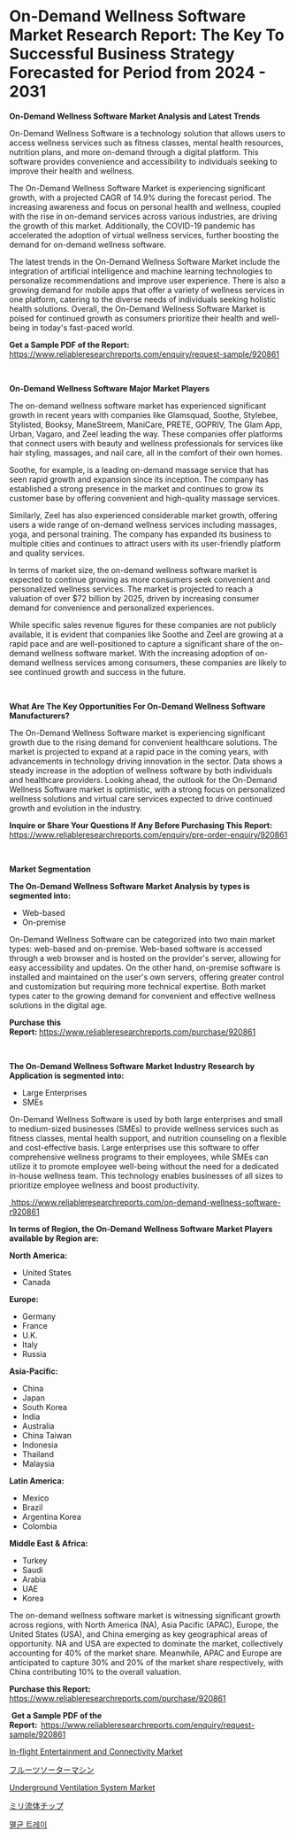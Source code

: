 <p><h1>On-Demand Wellness Software Market Research Report: The Key To Successful Business Strategy Forecasted for Period from 2024 - 2031</h1></p><p><strong>On-Demand Wellness Software Market Analysis and Latest Trends</strong></p>
<p><p>On-Demand Wellness Software is a technology solution that allows users to access wellness services such as fitness classes, mental health resources, nutrition plans, and more on-demand through a digital platform. This software provides convenience and accessibility to individuals seeking to improve their health and wellness.</p><p>The On-Demand Wellness Software Market is experiencing significant growth, with a projected CAGR of 14.9% during the forecast period. The increasing awareness and focus on personal health and wellness, coupled with the rise in on-demand services across various industries, are driving the growth of this market. Additionally, the COVID-19 pandemic has accelerated the adoption of virtual wellness services, further boosting the demand for on-demand wellness software.</p><p>The latest trends in the On-Demand Wellness Software Market include the integration of artificial intelligence and machine learning technologies to personalize recommendations and improve user experience. There is also a growing demand for mobile apps that offer a variety of wellness services in one platform, catering to the diverse needs of individuals seeking holistic health solutions. Overall, the On-Demand Wellness Software Market is poised for continued growth as consumers prioritize their health and well-being in today's fast-paced world.</p></p>
<p><strong>Get a Sample PDF of the Report:&nbsp;</strong> <a href="https://www.reliableresearchreports.com/enquiry/request-sample/920861">https://www.reliableresearchreports.com/enquiry/request-sample/920861</a></p>
<p>&nbsp;</p>
<p><strong>On-Demand Wellness Software Major Market Players</strong></p>
<p><p>The on-demand wellness software market has experienced significant growth in recent years with companies like Glamsquad, Soothe, Stylebee, Stylisted, Booksy, ManeStreem, ManiCare, PRETE, GOPRIV, The Glam App, Urban, Vagaro, and Zeel leading the way. These companies offer platforms that connect users with beauty and wellness professionals for services like hair styling, massages, and nail care, all in the comfort of their own homes.</p><p>Soothe, for example, is a leading on-demand massage service that has seen rapid growth and expansion since its inception. The company has established a strong presence in the market and continues to grow its customer base by offering convenient and high-quality massage services.</p><p>Similarly, Zeel has also experienced considerable market growth, offering users a wide range of on-demand wellness services including massages, yoga, and personal training. The company has expanded its business to multiple cities and continues to attract users with its user-friendly platform and quality services.</p><p>In terms of market size, the on-demand wellness software market is expected to continue growing as more consumers seek convenient and personalized wellness services. The market is projected to reach a valuation of over $72 billion by 2025, driven by increasing consumer demand for convenience and personalized experiences.</p><p>While specific sales revenue figures for these companies are not publicly available, it is evident that companies like Soothe and Zeel are growing at a rapid pace and are well-positioned to capture a significant share of the on-demand wellness software market. With the increasing adoption of on-demand wellness services among consumers, these companies are likely to see continued growth and success in the future.</p></p>
<p>&nbsp;</p>
<p><strong>What Are The Key Opportunities For On-Demand Wellness Software Manufacturers?</strong></p>
<p><p>The On-Demand Wellness Software market is experiencing significant growth due to the rising demand for convenient healthcare solutions. The market is projected to expand at a rapid pace in the coming years, with advancements in technology driving innovation in the sector. Data shows a steady increase in the adoption of wellness software by both individuals and healthcare providers. Looking ahead, the outlook for the On-Demand Wellness Software market is optimistic, with a strong focus on personalized wellness solutions and virtual care services expected to drive continued growth and evolution in the industry.</p></p>
<p><strong>Inquire or Share Your Questions If Any Before Purchasing This Report:</strong> <a href="https://www.reliableresearchreports.com/enquiry/pre-order-enquiry/920861">https://www.reliableresearchreports.com/enquiry/pre-order-enquiry/920861</a></p>
<p>&nbsp;</p>
<p><strong>Market Segmentation</strong></p>
<p><strong>The On-Demand Wellness Software Market Analysis by types is segmented into:</strong></p>
<p><ul><li>Web-based</li><li>On-premise</li></ul></p>
<p><p>On-Demand Wellness Software can be categorized into two main market types: web-based and on-premise. Web-based software is accessed through a web browser and is hosted on the provider's server, allowing for easy accessibility and updates. On the other hand, on-premise software is installed and maintained on the user's own servers, offering greater control and customization but requiring more technical expertise. Both market types cater to the growing demand for convenient and effective wellness solutions in the digital age.</p></p>
<p><strong>Purchase this Report:&nbsp;</strong><a href="https://www.reliableresearchreports.com/purchase/920861">https://www.reliableresearchreports.com/purchase/920861</a></p>
<p>&nbsp;</p>
<p><strong>The On-Demand Wellness Software Market Industry Research by Application is segmented into:</strong></p>
<p><ul><li>Large Enterprises</li><li>SMEs</li></ul></p>
<p><p>On-Demand Wellness Software is used by both large enterprises and small to medium-sized businesses (SMEs) to provide wellness services such as fitness classes, mental health support, and nutrition counseling on a flexible and cost-effective basis. Large enterprises use this software to offer comprehensive wellness programs to their employees, while SMEs can utilize it to promote employee well-being without the need for a dedicated in-house wellness team. This technology enables businesses of all sizes to prioritize employee wellness and boost productivity.</p></p>
<p><a href="https://www.reliableresearchreports.com/on-demand-wellness-software-r920861">&nbsp;https://www.reliableresearchreports.com/on-demand-wellness-software-r920861</a></p>
<p><strong>In terms of Region, the On-Demand Wellness Software Market Players available by Region are:</strong></p>
<p>
    <p> <strong> North America: </strong>
        <ul>
            <li>United States</li>
            <li>Canada</li>
        </ul>
        </p> 
    <p> <strong> Europe: </strong>
        <ul>
            <li>Germany</li>
            <li>France</li>
            <li>U.K.</li>
            <li>Italy</li>
            <li>Russia</li>
        </ul>
        </p> 
    <p> <strong> Asia-Pacific: </strong>
        <ul>
            <li>China</li>
            <li>Japan</li>
            <li>South Korea</li>
            <li>India</li>
            <li>Australia</li>
            <li>China Taiwan</li>
            <li>Indonesia</li>
            <li>Thailand</li>
            <li>Malaysia</li>
        </ul>
        </p> 
    <p> <strong> Latin America: </strong>
        <ul>
            <li>Mexico</li>
            <li>Brazil</li>
            <li>Argentina Korea</li>
            <li>Colombia</li>
        </ul>
        </p> 
    <p> <strong> Middle East & Africa: </strong>
        <ul>
            <li>Turkey</li>
            <li>Saudi</li>
            <li>Arabia</li>
            <li>UAE</li>
            <li>Korea</li>
        </ul>
    </p>
    </p>
<p><p>The on-demand wellness software market is witnessing significant growth across regions, with North America (NA), Asia Pacific (APAC), Europe, the United States (USA), and China emerging as key geographical areas of opportunity. NA and USA are expected to dominate the market, collectively accounting for 40% of the market share. Meanwhile, APAC and Europe are anticipated to capture 30% and 20% of the market share respectively, with China contributing 10% to the overall valuation.</p></p>
<p><strong>Purchase this Report: </strong><a href="https://www.reliableresearchreports.com/purchase/920861">https://www.reliableresearchreports.com/purchase/920861</a></p>
<p>&nbsp;<strong>Get a Sample PDF of the Report:&nbsp;&nbsp;</strong><a href="https://www.reliableresearchreports.com/enquiry/request-sample/920861">https://www.reliableresearchreports.com/enquiry/request-sample/920861</a></p>
<p><strong></strong></p>
<p><p><a href="https://github.com/jaidynmorantestelletmjzya/Market-Research-Report-List-2/blob/main/in-flight-entertainment-and-connectivity-market.md">In-flight Entertainment and Connectivity Market</a></p><p><a href="https://github.com/leigh4852023/Market-Research-Report-List-1/blob/main/469927361307.md">フルーツソーターマシン</a></p><p><a href="https://www.linkedin.com/pulse/underground-ventilation-systemnbspmarket-focuses-market-share-4ccfe">Underground Ventilation System Market</a></p><p><a href="https://github.com/alyle7648/Market-Research-Report-List-1/blob/main/157213661306.md">ミリ流体チップ</a></p><p><a href="https://medium.com/@joananitzsche/%EC%86%8C%EB%8F%85-%EC%86%8C%EB%8F%85%EA%B8%B0-%EC%8B%9C%EC%9E%A5-%EA%B2%BD%EC%9F%81-%EB%B6%84%EC%84%9D-%EC%8B%9C%EC%9E%A5-%EB%8F%99%ED%96%A5-%EB%B0%8F-2031%EB%85%84%EA%B9%8C%EC%A7%80%EC%9D%98-%EC%98%88%EC%B8%A1-027049593d32">멸균 트레이</a></p></p>